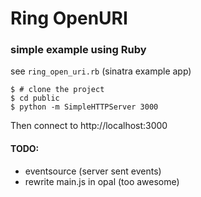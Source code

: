 # Ring OpenURI

### simple example using Ruby

see `ring_open_uri.rb` (sinatra example app)


```
$ # clone the project
$ cd public
$ python -m SimpleHTTPServer 3000
```

Then connect to http://localhost:3000


#### TODO:

- eventsource (server sent events)
- rewrite main.js in opal (too awesome)

